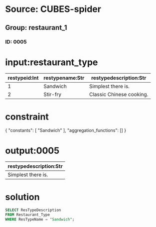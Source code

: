 # Source: CUBES-spider
## Group: restaurant_1
### ID: 0005

# input:restaurant_type

| restypeid:Int | restypename:Str | restypedescription:Str |
|---|---|---|
| 1 | Sandwich | Simplest there is. |
| 2 | Stir-fry | Classic Chinese cooking. |

# constraint

{
  "constants": [
    "Sandwich"
  ],
  "aggregation_functions": []
}

# output:0005

| restypedescription:Str |
|---|
| Simplest there is. |

# solution

```sql
SELECT ResTypeDescription
FROM Restaurant_Type
WHERE ResTypeName = "Sandwich";
```
